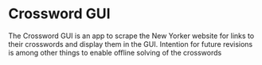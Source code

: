 # Crossword GUI

The Crossword GUI is an app to scrape the New Yorker website for links to their crosswords and display them in the GUI. Intention for future revisions is among other things to enable offline solving of the crosswords
